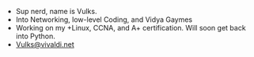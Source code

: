 - Sup nerd, name is Vulks.
- Into Networking, low-level Coding, and Vidya Gaymes
- Working on my +Linux, CCNA, and A+ certification. Will soon get back into Python.
- Vulks@vivaldi.net

<!---
Vulksgren/Vulksgren is a ✨ special ✨ repository because its `README.md` (this file) appears on your GitHub profile.
You can click the Preview link to take a look at your changes.
--->
